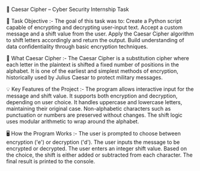 🔐 Caesar Cipher – Cyber Security Internship Task


📌 Task Objective :-
The goal of this task was to:
Create a Python script capable of encrypting and decrypting user-input text.
Accept a custom message and a shift value from the user.
Apply the Caesar Cipher algorithm to shift letters accordingly and return the output.
Build understanding of data confidentiality through basic encryption techniques.


🧠 What Caesar Cipher :-
The Caesar Cipher is a substitution cipher where each letter in the plaintext is shifted a fixed number of positions in the alphabet. It is one of the earliest and simplest methods of encryption, historically used by Julius Caesar to protect military messages.


💡 Key Features of the Project :-
The program allows interactive input for the message and shift value.
It supports both encryption and decryption, depending on user choice.
It handles uppercase and lowercase letters, maintaining their original case.
Non-alphabetic characters such as punctuation or numbers are preserved without changes.
The shift logic uses modular arithmetic to wrap around the alphabet.


🖥️ How the Program Works :-
The user is prompted to choose between encryption ('e') or decryption ('d').
The user inputs the message to be encrypted or decrypted.
The user enters an integer shift value.
Based on the choice, the shift is either added or subtracted from each character.
The final result is printed to the console.
